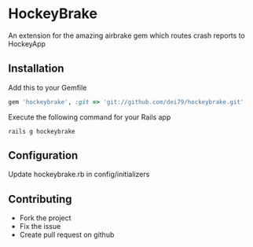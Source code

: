 # HockeyBrake

An extension for the amazing airbrake gem which routes crash reports to HockeyApp

## Installation 

Add this to your Gemfile
```ruby
gem 'hockeybrake', :git => 'git://github.com/dei79/hockeybrake.git'
```

Execute the following command for your Rails app
```shell
rails g hockeybrake
```

## Configuration

Update hockeybrake.rb in config/initializers

## Contributing
 
* Fork the project
* Fix the issue
* Create pull request on github
